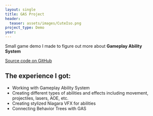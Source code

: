 ```yaml
---
layout: single
title: GAS Project
header:
  teaser: assets/images/CuteIso.png
project_type: Demo
year:
---
```

Small game demo I made to figure out more about **Gameplay Ability System**

[Source code on GitHub](https://github.com/Yvidge/GASProject) 

## The experience I got:
- Working with Gameplay Ability System
- Creating different types of abilities and effects including movement, projectiles, lasers, AOE, etc.
- Creating stylized Niagara VFX for abilities
- Connecting Behavior Trees with GAS

